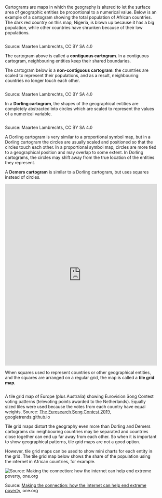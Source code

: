 Cartograms are maps in which the geography is altered to let the surface area of geographic entities be proportional to a numerical value. Below is an example of a cartogram showing the total population of African countries. The dark red country on this map, Nigeria, is blown up because it has a big population, while other countries have shrunken because of their low populations.

<p class='center'>
<img src='Maps%20e22d0627fc944d47be79a1d1a4f8acef/contiguous-cartogram.png' alt='' class='max-600' />
</p>

Source: Maarten Lambrechts, CC BY SA 4.0

The cartogram above is called a **contiguous cartogram**. In a contiguous cartogram, neighbouring entities keep their shared boundaries.

The cartogram below is a **non-contiguous cartogram**: the countries are scaled to represent their populations, and as a result, neighbouring countries no longer touch each other.

<p class='center'>
<img src='Maps%20e22d0627fc944d47be79a1d1a4f8acef/non-contiguous-cartogram.png' alt='' class='max-600' />
</p>

Source: Maarten Lambrechts, CC BY SA 4.0

In a **Dorling cartogram**, the shapes of the geographical entities are completely abstracted into circles which are scaled to represent the values of a numerical variable.

<p class='center'>
<img src='Maps%20e22d0627fc944d47be79a1d1a4f8acef/dorling-cartogram.png' alt='' class='max-600' />
</p>

Source: Maarten Lambrechts, CC BY SA 4.0

A Dorling cartogram is very similar to a proportional symbol map, but in a Dorling cartogram the circles are usually scaled and positioned so that the circles touch each other. In a proportional symbol map, circles are more tied to a geographical position and may overlap to some extent. In Dorling cartograms, the circles may shift away from the true location of the entities they represent.

A **Demers cartogram** is similar to a Dorling cartogram, but uses squares instead of circles.

<iframe src='https://datawrapper.dwcdn.net/Q9WN0/3/' width='100%' height='600px' style='border: none;'></iframe>

When squares used to represent countries or other geographical entities, and the squares are arranged on a regular grid, the map is called a **tile grid map**.

<p class='center'>
<img src='Maps%20e22d0627fc944d47be79a1d1a4f8acef/tile-grid-eurovision.png' alt='' class='max-600' />
</p>

A tile grid map of Europe (plus Australia) showing Eurovision Song Contest voting patterns (televoting points awarded to the Netherlands). Equally sized tiles were used because the votes from each country have equal weights. Source: [The Eurosearch Song Contest 2019](https://googletrends.github.io/eurosearch-19/), googletrends.github.io

Tile grid maps distort the geography even more than Dorling and Demers cartograms do: neighbouring countries may be separated and countries close together can end up far away from each other. So when it is important to show geographical patterns, tile grid maps are not a good option.

However, tile grid maps can be used to show mini charts for each entity in the grid. The tile grid map below shows the share of the population using the internet in African countries, for example.

![Source: [Making the connection: how the internet can help end extreme poverty](https://www.one.org/making-the-connection/index-en.html), one.org](Maps%20e22d0627fc944d47be79a1d1a4f8acef/tile-grid-waffles.png)

Source: [Making the connection: how the internet can help end extreme poverty](https://www.one.org/making-the-connection/index-en.html), one.org